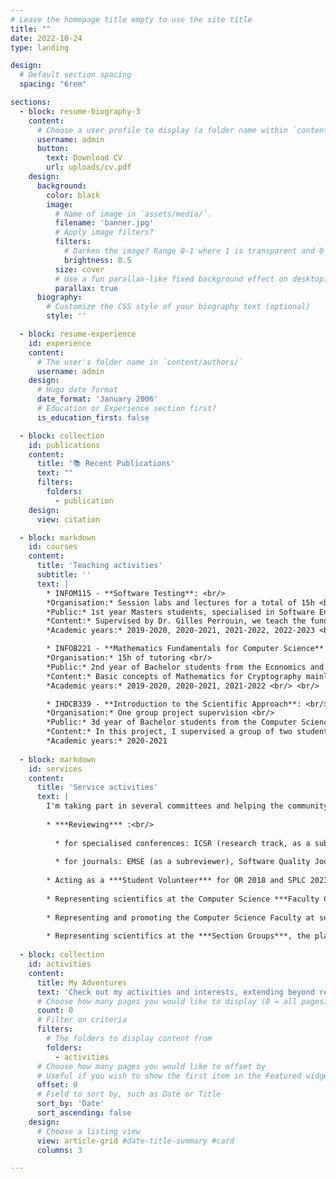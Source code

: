 ```yaml
---
# Leave the homepage title empty to use the site title
title: ""
date: 2022-10-24
type: landing

design:
  # Default section spacing
  spacing: "6rem"

sections:
  - block: resume-biography-3
    content:
      # Choose a user profile to display (a folder name within `content/authors/`)
      username: admin
      button:
        text: Download CV
        url: uploads/cv.pdf
    design:
      background:
        color: black
        image:
          # Name of image in `assets/media/`.
          filename: 'banner.jpg'
          # Apply image filters?
          filters:
            # Darken the image? Range 0-1 where 1 is transparent and 0 is opaque.
            brightness: 0.5
          size: cover
          # Use a fun parallax-like fixed background effect on desktop? true/false
          parallax: true
      biography:
        # Customize the CSS style of your biography text (optional)
        style: ''

  - block: resume-experience
    id: experience
    content:
      # The user's folder name in `content/authors/`
      username: admin
    design:
      # Hugo date format
      date_format: 'January 2006'
      # Education or Experience section first?
      is_education_first: false

  - block: collection
    id: publications
    content:
      title: '📚 Recent Publications'
      text: ""
      filters:
        folders:
          - publication
    design:
      view: citation

  - block: markdown
    id: courses
    content:
      title: 'Teaching activities'
      subtitle: ''
      text: |
        * INFOM115 - **Software Testing**: <br/>
        *Organisation:* Session labs and lectures for a total of 15h <br/>
        *Public:* 1st year Masters students, specialised in Software Engineering, from the computer science faculty of the University of Namur, Belgium <br/>
        *Content:* Supervised by Dr. Gilles Perrouin, we teach the fundamentals of software testing and more advanced techniques (mutation testing, metamorphic testing, fuzzy testing, test smells, etc.) <br/>
        *Academic years:* 2019-2020, 2020-2021, 2021-2022, 2022-2023 <br/> <br/>

        * INFOB221 - **Mathematics Fundamentals for Computer Science** (part 2): <br/>
        *Organisation:* 15h of tutoring <br/>
        *Public:* 2nd year of Bachelor students from the Economics and Computer Science faculties of the University of Namur, Belgium <br/>
        *Content:* Basic concepts of Mathematics for Cryptography mainly (modular arithmetic, discrete log, symmetric encryption and asymmetric encryption, elliptic curves) <br/>
        *Academic years:* 2019-2020, 2020-2021, 2021-2022 <br/> <br/>

        * IHDCB339 - **Introduction to the Scientific Approach**: <br/> 
        *Organisation:* One group project supervision <br/>
        *Public:* 3d year of Bachelor students from the Computer Science faculty of the University of Namur, Belgium <br/>
        *Content:* In this project, I supervised a group of two students, guiding them in developing essential skills such as bibliographic research, critical source appraisal, scientific state-of-the-art writing, and effective scientific result presentation, while also ensuring a deep understanding of research problem definition, context, motivation, and related work within the field of information systems. <br/>
        *Academic years:* 2020-2021
  
  - block: markdown
    id: services
    content:
      title: 'Service activities'
      text: |
        I'm taking part in several committees and helping the community in various ways:
        
        * ***Reviewing*** :<br/>
        
          * for specialised conferences: ICSR (research track, as a subreviewer), SPLC (research track, demo & tools), ESEC-FSE (artefacts), ECOOP (artefacts)&nbsp;;<br/>
        
          * for journals: EMSE (as a subreviewer), Software Quality Journal, SoSyM&nbsp;;<br/><br/>
        
        * Acting as a ***Student Volunteer*** for OR 2018 and SPLC 2023&nbsp;;<br/><br/>
        
        * Representing scientifics at the Computer Science ***Faculty Council***&nbsp;;<br/><br/>
        
        * Representing and promoting the Computer Science Faculty at several ***Students Fairs***&nbsp;;<br/><br/>
        
        * Representing scientifics at the ***Section Groups***, the place where students can express themselves to improve the faculty.
  
  - block: collection
    id: activities
    content:
      title: My Adventures
      text: 'Check out my activities and interests, extending beyond research!'
      # Choose how many pages you would like to display (0 = all pages)
      count: 0
      # Filter on criteria
      filters:
        # The folders to display content from
        folders:
          - activities
      # Choose how many pages you would like to offset by
      # Useful if you wish to show the first item in the Featured widget
      offset: 0
      # Field to sort by, such as Date or Title
      sort_by: 'Date'
      sort_ascending: false
    design:
      # Choose a listing view
      view: article-grid #date-title-summary #card
      columns: 3

---
```

